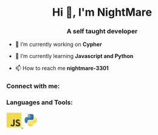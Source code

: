 <h1 align="center">Hi 👋, I'm NightMare</h1>
<h3 align="center">A self taught developer</h3>

- 🔭 I’m currently working on **Cypher**

- 🌱 I’m currently learning **Javascript and Python**

- 📫 How to reach me **nightmare-3301**

<h3 align="left">Connect with me:</h3>
<p align="left">
</p>

<h3 align="left">Languages and Tools:</h3>
<p align="left"> <a href="https://developer.mozilla.org/en-US/docs/Web/JavaScript" target="_blank" rel="noreferrer"> <img src="https://raw.githubusercontent.com/devicons/devicon/master/icons/javascript/javascript-original.svg" alt="javascript" width="40" height="40"/> </a> <a href="https://www.python.org" target="_blank" rel="noreferrer"> <img src="https://raw.githubusercontent.com/devicons/devicon/master/icons/python/python-original.svg" alt="python" width="40" height="40"/> </a> </p>
